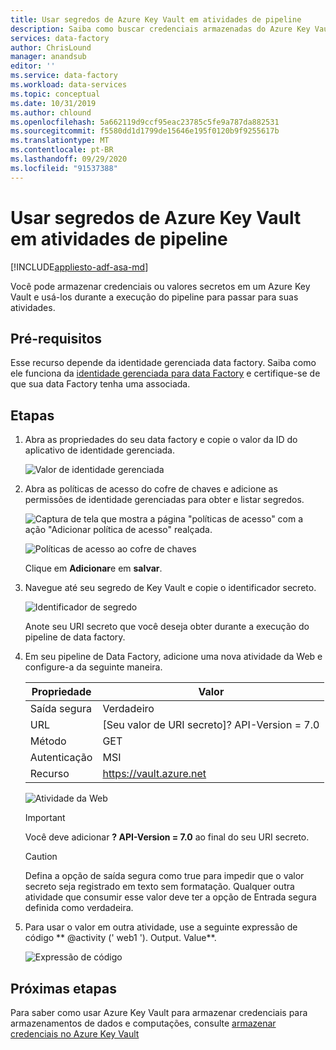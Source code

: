 ```yaml
---
title: Usar segredos de Azure Key Vault em atividades de pipeline
description: Saiba como buscar credenciais armazenadas do Azure Key Vault e usá-las durante data factory execuções de pipeline.
services: data-factory
author: ChrisLound
manager: anandsub
editor: ''
ms.service: data-factory
ms.workload: data-services
ms.topic: conceptual
ms.date: 10/31/2019
ms.author: chlound
ms.openlocfilehash: 5a662119d9ccf95eac23785c5fe9a787da882531
ms.sourcegitcommit: f5580dd1d1799de15646e195f0120b9f9255617b
ms.translationtype: MT
ms.contentlocale: pt-BR
ms.lasthandoff: 09/29/2020
ms.locfileid: "91537388"
---
```

# <a name="use-azure-key-vault-secrets-in-pipeline-activities"></a>Usar segredos de Azure Key Vault em atividades de pipeline

[!INCLUDE[appliesto-adf-asa-md](includes/appliesto-adf-asa-md.md)]

Você pode armazenar credenciais ou valores secretos em um Azure Key Vault e usá-los durante a execução do pipeline para passar para suas atividades.

## <a name="prerequisites"></a>Pré-requisitos

Esse recurso depende da identidade gerenciada data factory.  Saiba como ele funciona da [identidade gerenciada para data Factory](https://docs.microsoft.com/azure/data-factory/data-factory-service-identity) e certifique-se de que sua data Factory tenha uma associada.

## <a name="steps"></a>Etapas

1. Abra as propriedades do seu data factory e copie o valor da ID do aplicativo de identidade gerenciada.

    ![Valor de identidade gerenciada](media/how-to-use-azure-key-vault-secrets-pipeline-activities/managedidentity.png)

2. Abra as políticas de acesso do cofre de chaves e adicione as permissões de identidade gerenciadas para obter e listar segredos.

    ![Captura de tela que mostra a página "políticas de acesso" com a ação "Adicionar política de acesso" realçada.](media/how-to-use-azure-key-vault-secrets-pipeline-activities/akvaccesspolicies.png)

    ![Políticas de acesso ao cofre de chaves](media/how-to-use-azure-key-vault-secrets-pipeline-activities/akvaccesspolicies-2.png)

    Clique em **Adicionar**e em **salvar**.

3. Navegue até seu segredo de Key Vault e copie o identificador secreto.

    ![Identificador de segredo](media/how-to-use-azure-key-vault-secrets-pipeline-activities/secretidentifier.png)

    Anote seu URI secreto que você deseja obter durante a execução do pipeline de data factory.

4. Em seu pipeline de Data Factory, adicione uma nova atividade da Web e configure-a da seguinte maneira.  

    |Propriedade  |Valor  |
    |---------|---------|
    |Saída segura     |Verdadeiro         |
    |URL     |[Seu valor de URI secreto]? API-Version = 7.0         |
    |Método     |GET         |
    |Autenticação     |MSI         |
    |Recurso        |https://vault.azure.net       |

    ![Atividade da Web](media/how-to-use-azure-key-vault-secrets-pipeline-activities/webactivity.png)

    > [!IMPORTANT]
    > Você deve adicionar **? API-Version = 7.0** ao final do seu URI secreto.  

    > [!CAUTION]
    > Defina a opção de saída segura como true para impedir que o valor secreto seja registrado em texto sem formatação.  Qualquer outra atividade que consumir esse valor deve ter a opção de Entrada segura definida como verdadeira.

5. Para usar o valor em outra atividade, use a seguinte expressão de código ** @activity (' web1 '). Output. Value**.

    ![Expressão de código](media/how-to-use-azure-key-vault-secrets-pipeline-activities/usewebactivity.png)

## <a name="next-steps"></a>Próximas etapas

Para saber como usar Azure Key Vault para armazenar credenciais para armazenamentos de dados e computações, consulte [armazenar credenciais no Azure Key Vault](https://docs.microsoft.com/azure/data-factory/store-credentials-in-key-vault)
